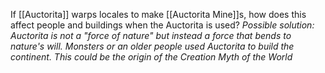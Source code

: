 If [[Auctorita]] warps locales to make [[Auctorita Mine]]s, how does this affect people and buildings when the Auctorita is used?
*Possible solution: Auctorita is not a "force of nature" but instead a force that bends to nature's will. Monsters or an older people used Auctorita to build the continent. This could be the origin of the Creation Myth of the World*
